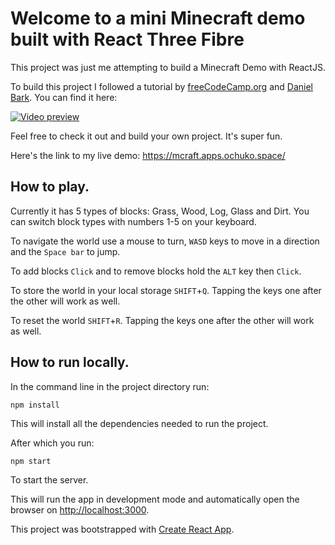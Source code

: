 # Welcome to a mini Minecraft demo built with React Three Fibre

This project was just me attempting to build a Minecraft Demo with ReactJS.

To build this project I followed a tutorial by [freeCodeCamp.org](https://www.freecodecamp.org/) and [Daniel Bark](https://www.youtube.com/c/barelycoding). You can find it here:

[![Video preview](https://img.youtube.com/vi/qpOZup_3P_A/0.jpg)](https://www.youtube.com/watch?v=qpOZup_3P_A)

Feel free to check it out and build your own project. It's super fun.

Here's the link to my live demo: https://mcraft.apps.ochuko.space/

## How to play.

Currently it has 5 types of blocks: Grass, Wood, Log, Glass and Dirt.
You can switch block types with numbers 1-5 on your keyboard.

To navigate the world use a mouse to turn, `WASD` keys to move in a direction and the `Space bar` to jump.

To add blocks `Click` and to remove blocks hold the `ALT` key then `Click`.

To store the world in your local storage `SHIFT`+`Q`. Tapping the keys one after the other will work as well.

To reset the world `SHIFT`+`R`. Tapping the keys one after the other will work as well.

## How to run locally.

In the command line in the project directory run:

`npm install`

This will install all the dependencies needed to run the project.

After which you run:

`npm start`

To start the server.

This will run the app in development mode and automatically open the browser on [http://localhost:3000](http://localhost:3000).

This project was bootstrapped with [Create React App](https://github.com/facebook/create-react-app).

